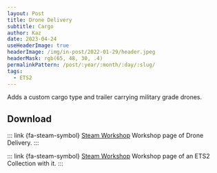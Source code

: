 ```yaml
---
layout: Post
title: Drone Delivery
subtitle: Cargo
author: Kaz
date: 2023-04-24
useHeaderImage: true
headerImage: /img/in-post/2022-01-29/header.jpeg
headerMask: rgb(65, 48, 30, .4)
permalinkPattern: /post/:year/:month/:day/:slug/
tags:
  - ETS2
---
```


Adds a custom cargo type and trailer carrying military grade drones.

<!-- more -->

## Download

::: link {fa-steam-symbol} [Steam Workshop](https://steamcommunity.com/sharedfiles/filedetails/?id=2971121259)
Workshop page of Drone Delivery.
:::

::: link {fa-steam-symbol} [Steam Workshop](https://steamcommunity.com/sharedfiles/filedetails/?id=2970388274)
Workshop page of an ETS2 Collection with it.
:::
